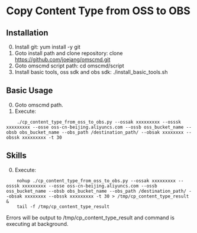 # Copy Content Type from OSS to OBS

## Installation
0. Install git: yum install -y git
1. Goto install path and clone repository: clone https://github.com/joejang/omscmd.git
2. Goto omscmd script path: cd omscmd/script
3. Install basic tools, oss sdk and obs sdk: ./install_basic_tools.sh

## Basic Usage
0. Goto omscmd path.
1. Execute:
```
	./cp_content_type_from_oss_to_obs.py --ossak xxxxxxxxx --osssk xxxxxxxxx --osse oss-cn-beijing.aliyuncs.com --ossb oss_bucket_name --obsb obs_bucket_name --obs_path /destination_path/ --obsak xxxxxxxx --obssk xxxxxxxxx -t 30
```

## Skills
0. Execute:

```
	nohup ./cp_content_type_from_oss_to_obs.py --ossak xxxxxxxxx --osssk xxxxxxxxx --osse oss-cn-beijing.aliyuncs.com --ossb oss_bucket_name --obsb obs_bucket_name --obs_path /destination_path/ --obsak xxxxxxxx --obssk xxxxxxxxx -t 30 > /tmp/cp_content_type_result &
	tail -f /tmp/cp_content_type_result

```
Errors will be output to /tmp/cp_content_type_result and command is executing at background.
